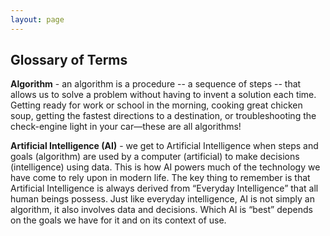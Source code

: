 ```yaml
---
layout: page
---
```


## Glossary of Terms

**Algorithm** - an algorithm is a procedure -- a sequence of steps -- that allows us to solve a problem without having to invent a solution each time. Getting ready for work or school in the morning, cooking great chicken soup, getting the fastest directions to a destination, or troubleshooting the check-engine light in your car—these are all algorithms! 

**Artificial Intelligence (AI)** - we get to Artificial Intelligence when steps and goals (algorithm) are used by a computer (artificial) to make decisions (intelligence) using data. This is how AI powers much of the technology we have come to rely upon in modern life. The key thing to remember is that Artificial Intelligence is always derived from “Everyday Intelligence” that all human beings possess. Just like everyday intelligence, AI is not simply an algorithm, it also involves data and decisions. Which AI is “best” depends on the goals we have for it and on its context of use. 
